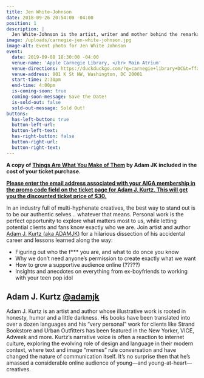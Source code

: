 ```yaml
---
title: Jen White-Johnson
date: 2018-09-26 20:54:00 -04:00
position: 1
description: |
  Jen White-Johnson is the artist, writer and mother behind the remarkably poignant zine KNOX ROX.
image: /uploads/carnegie-jen-white-johnson.jpg
image-alt: Event photo for Jen White Johnson
event:
  date: 2019-09-08 18:30:00 -04:00
  venue-name: 'Apple Carnegie Library, </br> Main Atrium'
  venue-directions: https://duckduckgo.com/?q=carnegie+library+DC&t=ffab&ia=web&iaxm=maps&iai=apple-carnegie-library-washington
  venue-address: 801 K St NW, Washington, DC 20001
  start-time: 2:30pm
  end-time: 4:00pm
  is-coming-soon: true
  coming-soon-message: Save the Date!
  is-sold-out: false
  sold-out-message: Sold Out!
buttons:
  has-left-button: true
  button-left-url:
  button-left-text:
  has-right-button: false
  button-right-url:
  button-right-text:
---
```


**A copy of [Things Are What You Make of Them](http://www.thingsarewhatyoumakeofthem.com/) by Adam JK included in the cost of your ticket purchase.**

**[Please enter the email address associated with your AIGA membership in the promo code field on the ticket page for Adam J. Kurtz. This will get you the discounted ticket price of $30.](https://www.ticketfly.com/purchase/event/1771198?_ga=2.268398606.1278497458.1538496632-1925525455.1538496631)**

In an industry full of multi-hyphenate creatives, the best way to stand out is to be our authentic selves… whatever that means. Personal work is the perfect opportunity to explore what matters most to us, while letting potential clients and fans know exactly who we are. Join artist and author [Adam J. Kurtz (aka ADAMJK)](https://www.instagram.com/adamjk/) for a hilarious dissection of his accidental career and lessons learned along the way:
* Figuring out who the f*** you are, and what to do once you know
* Why we don’t need anyone’s permission to create exactly what we want
* How to grow a supportive audience online (?????)
* Insights and anecdotes on everything from ex-boyfriends to working with your teen pop idol

## Adam J. Kurtz [@adamjk](https://www.instagram.com/adamjk/)
Adam J. Kurtz is an artist and
author whose illustrative work is rooted in honesty, humor and a little darkness. His books have been translated into over a dozen languages and his “very personal” work for clients like Strand Bookstore
and Urban Outfitters has been featured in the New Yorker, VICE, Adweek and more.
Kurtz’s narrative voice is often a reaction to internet culture, exploring the evolving role of design and language in their modern context, where text and image “memes” rule conversation and have changed the nature of communication itself. It’s no surprise then that he’s amassed a considerable online audience of young—and young-at-heart—creatives.
